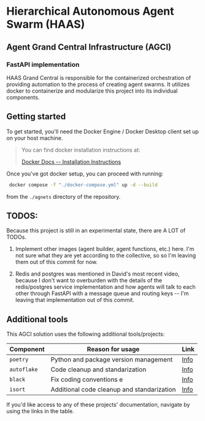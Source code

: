 # Hierarchical Autonomous Agent Swarm (HAAS)
## Agent Grand Central Infrastructure (AGCI)
### FastAPI implementation

HAAS Grand Central is responsible for the containerized orchestration of 
providing automation to the process of creating agent swarms.  It utilizes docker to containerize and modularize this project into its individual components.

## Getting started

To get started, you'll need the Docker Engine / Docker Desktop client set up on your host machine.

> You can find docker installation instructions at:
>
> [Docker Docs -- Installation Instructions](https://docs.docker.com/engine/install/)

Once you've got docker setup, you can proceed with running:

```bash
 docker compose -f "./docker-compose.yml" up -d --build
```

from the ``./agnets`` directory of the repository.

## TODOS:

Because this project is still in an experimental state, there are A LOT of TODOs.

 1. Implement other images (agent builder, agent functions, etc.)
    here.  I'm not sure what they are yet according to the collective, so 
    so I'm leaving them out of this commit for now.

2.  Redis and postgres was mentioned in David's most recent video, because 
    I don't want to overburden with the details of the redis/postgres
    service implementation and how agents will talk to each other through
    FastAPI with a message queue and routing keys -- I'm leaving that
    implementation out of this commit.

## Additional tools

This AGCI solution uses the following additional tools/projects:

| Component | Reason for usage | Link
| --- | --- | --- |
| ``poetry`` | Python and package version management | [Info](https://python-poetry.org/)
| ``autoflake`` | Code cleanup and standarization | [Info](https://github.com/PyCQA/autoflake)
| ``black`` | Fix coding conventions e | [Info](https://black.readthedocs.io/en/stable/index.html)
| ``isort`` | Additional code cleanup and standarization | [Info](https://pycqa.github.io/isort/)

If you'd like access to any of these projects' documentation, navigate by using the links in the table.